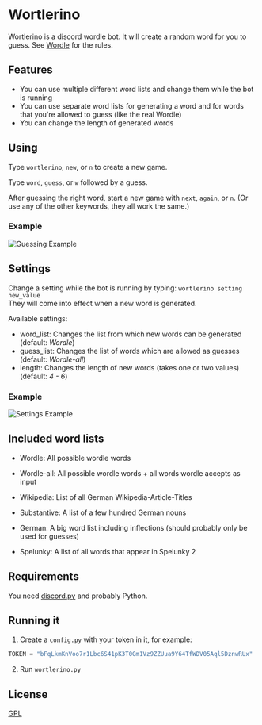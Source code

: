 # Wortlerino

Wortlerino is a discord wordle bot. It will create a random word for you to guess. See [Wordle](https://www.powerlanguage.co.uk/wordle/) for the rules.

## Features

- You can use multiple different word lists and change them while the bot is running
- You can use separate word lists for generating a word and for words that you're allowed to guess (like the real Wordle)
- You can change the length of generated words

## Using

Type `wortlerino`, `new`, or `n` to create a new game.

Type `word`, `guess`, or `w` followed by a guess.

After guessing the right word, start a new game with `next`, `again`, or `n`. (Or use any of the other keywords, they all work the same.)

### Example

![Guessing Example](https://user-images.githubusercontent.com/29143981/152344303-a73410b3-ec3f-49cb-835e-8fb2d9ef36e6.png)

## Settings

Change a setting while the bot is running by typing: `wortlerino setting new_value`  
They will come into effect when a new word is generated.

Available settings:
- word_list: Changes the list from which new words can be generated (default: _Wordle_)
- guess_list: Changes the list of words which are allowed as guesses (default: _Wordle-all_)
- length: Changes the length of new words (takes one or two values) (default: _4 - 6_)

### Example

![Settings Example](https://user-images.githubusercontent.com/29143981/152345004-eeb0ed81-995a-4e29-a5eb-26127c142d7a.png)

## Included word lists

- Wordle: All possible wordle words

- Wordle-all: All possible wordle words + all words wordle accepts as input

- Wikipedia: List of all German Wikipedia-Article-Titles

- Substantive: A list of a few hundred German nouns

- German: A big word list including inflections (should probably only be used for guesses)

- Spelunky: A list of all words that appear in Spelunky 2

## Requirements

You need [discord.py](https://pypi.org/project/discord.py/) and probably Python.

## Running it

1. Create a `config.py` with your token in it, for example:
```python
TOKEN = "bFqLkmKnVoo7r1Lbc6S41pK3T0Gm1Vz9ZZUua9Y64TfWDV05Aql5DznwRUx"
```

2. Run `wortlerino.py`

## License
[GPL](https://choosealicense.com/licenses/gpl-3.0/)
